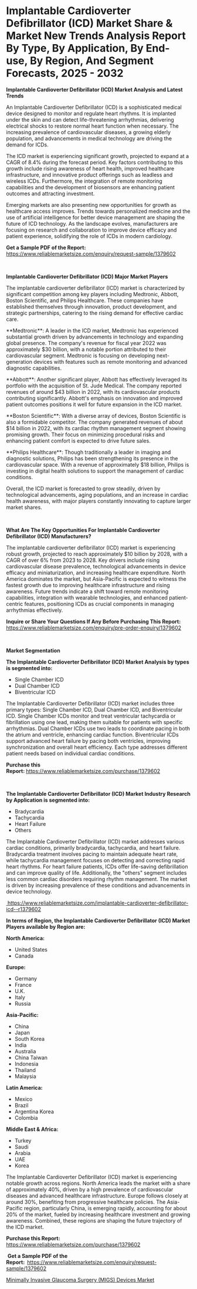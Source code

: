 <p><h1>Implantable Cardioverter Defibrillator (ICD) Market Share & Market New Trends Analysis Report By Type, By Application, By End-use, By Region, And Segment Forecasts, 2025 - 2032</h1></p><p><strong>Implantable Cardioverter Defibrillator (ICD) Market Analysis and Latest Trends</strong></p>
<p><p>An Implantable Cardioverter Defibrillator (ICD) is a sophisticated medical device designed to monitor and regulate heart rhythms. It is implanted under the skin and can detect life-threatening arrhythmias, delivering electrical shocks to restore normal heart function when necessary. The increasing prevalence of cardiovascular diseases, a growing elderly population, and advancements in medical technology are driving the demand for ICDs.</p><p>The ICD market is experiencing significant growth, projected to expand at a CAGR of 8.4% during the forecast period. Key factors contributing to this growth include rising awareness of heart health, improved healthcare infrastructure, and innovative product offerings such as leadless and wireless ICDs. Furthermore, the integration of remote monitoring capabilities and the development of biosensors are enhancing patient outcomes and attracting investment.</p><p>Emerging markets are also presenting new opportunities for growth as healthcare access improves. Trends towards personalized medicine and the use of artificial intelligence for better device management are shaping the future of ICD technology. As the landscape evolves, manufacturers are focusing on research and collaboration to improve device efficacy and patient experience, solidifying the role of ICDs in modern cardiology.</p></p>
<p><strong>Get a Sample PDF of the Report:&nbsp;</strong> <a href="https://www.reliablemarketsize.com/enquiry/request-sample/1379602?utm_campaign=2778&utm_medium=2&utm_source=Github&utm_content=ia&utm_term=04032025&utm_id=implantable-cardioverter-defibrillator-icd">https://www.reliablemarketsize.com/enquiry/request-sample/1379602</a></p>
<p>&nbsp;</p>
<p><strong>Implantable Cardioverter Defibrillator (ICD) Major Market Players</strong></p>
<p><p>The implantable cardioverter defibrillator (ICD) market is characterized by significant competition among key players including Medtronic, Abbott, Boston Scientific, and Philips Healthcare. These companies have established themselves through innovation, product development, and strategic partnerships, catering to the rising demand for effective cardiac care.</p><p>**Medtronic**: A leader in the ICD market, Medtronic has experienced substantial growth driven by advancements in technology and expanding global presence. The company's revenue for fiscal year 2022 was approximately $30 billion, with a notable portion attributed to their cardiovascular segment. Medtronic is focusing on developing next-generation devices with features such as remote monitoring and advanced diagnostic capabilities.</p><p>**Abbott**: Another significant player, Abbott has effectively leveraged its portfolio with the acquisition of St. Jude Medical. The company reported revenues of around $43 billion in 2022, with its cardiovascular products contributing significantly. Abbott's emphasis on innovation and improved patient outcomes positions it well for future expansion in the ICD market.</p><p>**Boston Scientific**: With a diverse array of devices, Boston Scientific is also a formidable competitor. The company generated revenues of about $14 billion in 2022, with its cardiac rhythm management segment showing promising growth. Their focus on minimizing procedural risks and enhancing patient comfort is expected to drive future sales.</p><p>**Philips Healthcare**: Though traditionally a leader in imaging and diagnostic solutions, Philips has been strengthening its presence in the cardiovascular space. With a revenue of approximately $18 billion, Philips is investing in digital health solutions to support the management of cardiac conditions.</p><p>Overall, the ICD market is forecasted to grow steadily, driven by technological advancements, aging populations, and an increase in cardiac health awareness, with major players constantly innovating to capture larger market shares.</p></p>
<p>&nbsp;</p>
<p><strong>What Are The Key Opportunities For Implantable Cardioverter Defibrillator (ICD) Manufacturers?</strong></p>
<p><p>The implantable cardioverter defibrillator (ICD) market is experiencing robust growth, projected to reach approximately $10 billion by 2028, with a CAGR of over 6% from 2023 to 2028. Key drivers include rising cardiovascular disease prevalence, technological advancements in device efficacy and miniaturization, and increasing healthcare expenditure. North America dominates the market, but Asia-Pacific is expected to witness the fastest growth due to improving healthcare infrastructure and rising awareness. Future trends indicate a shift toward remote monitoring capabilities, integration with wearable technologies, and enhanced patient-centric features, positioning ICDs as crucial components in managing arrhythmias effectively.</p></p>
<p><strong>Inquire or Share Your Questions If Any Before Purchasing This Report:</strong> <a href="https://www.reliablemarketsize.com/enquiry/pre-order-enquiry/1379602?utm_campaign=2778&utm_medium=2&utm_source=Github&utm_content=ia&utm_term=04032025&utm_id=implantable-cardioverter-defibrillator-icd">https://www.reliablemarketsize.com/enquiry/pre-order-enquiry/1379602</a></p>
<p>&nbsp;</p>
<p><strong>Market Segmentation</strong></p>
<p><strong>The Implantable Cardioverter Defibrillator (ICD) Market Analysis by types is segmented into:</strong></p>
<p><ul><li>Single Chamber ICD</li><li>Dual Chamber ICD</li><li>Biventricular ICD</li></ul></p>
<p><p>The Implantable Cardioverter Defibrillator (ICD) market includes three primary types: Single Chamber ICD, Dual Chamber ICD, and Biventricular ICD. Single Chamber ICDs monitor and treat ventricular tachycardia or fibrillation using one lead, making them suitable for patients with specific arrhythmias. Dual Chamber ICDs use two leads to coordinate pacing in both the atrium and ventricle, enhancing cardiac function. Biventricular ICDs support advanced heart failure by pacing both ventricles, improving synchronization and overall heart efficiency. Each type addresses different patient needs based on individual cardiac conditions.</p></p>
<p><strong>Purchase this Report:&nbsp;</strong><a href="https://www.reliablemarketsize.com/purchase/1379602?utm_campaign=2778&utm_medium=2&utm_source=Github&utm_content=ia&utm_term=04032025&utm_id=implantable-cardioverter-defibrillator-icd">https://www.reliablemarketsize.com/purchase/1379602</a></p>
<p>&nbsp;</p>
<p><strong>The Implantable Cardioverter Defibrillator (ICD) Market Industry Research by Application is segmented into:</strong></p>
<p><ul><li>Bradycardia</li><li>Tachycardia</li><li>Heart Failure</li><li>Others</li></ul></p>
<p><p>The Implantable Cardioverter Defibrillator (ICD) market addresses various cardiac conditions, primarily bradycardia, tachycardia, and heart failure. Bradycardia treatment involves pacing to maintain adequate heart rate, while tachycardia management focuses on detecting and correcting rapid heart rhythms. For heart failure patients, ICDs offer life-saving defibrillation and can improve quality of life. Additionally, the "others" segment includes less common cardiac disorders requiring rhythm management. The market is driven by increasing prevalence of these conditions and advancements in device technology.</p></p>
<p><a href="https://www.reliablemarketsize.com/implantable-cardioverter-defibrillator-icd--r1379602?utm_campaign=2778&utm_medium=2&utm_source=Github&utm_content=ia&utm_term=04032025&utm_id=implantable-cardioverter-defibrillator-icd">&nbsp;https://www.reliablemarketsize.com/implantable-cardioverter-defibrillator-icd--r1379602</a></p>
<p><strong>In terms of Region, the Implantable Cardioverter Defibrillator (ICD) Market Players available by Region are:</strong></p>
<p>
    <p> <strong> North America: </strong>
        <ul>
            <li>United States</li>
            <li>Canada</li>
        </ul>
        </p> 
    <p> <strong> Europe: </strong>
        <ul>
            <li>Germany</li>
            <li>France</li>
            <li>U.K.</li>
            <li>Italy</li>
            <li>Russia</li>
        </ul>
        </p> 
    <p> <strong> Asia-Pacific: </strong>
        <ul>
            <li>China</li>
            <li>Japan</li>
            <li>South Korea</li>
            <li>India</li>
            <li>Australia</li>
            <li>China Taiwan</li>
            <li>Indonesia</li>
            <li>Thailand</li>
            <li>Malaysia</li>
        </ul>
        </p> 
    <p> <strong> Latin America: </strong>
        <ul>
            <li>Mexico</li>
            <li>Brazil</li>
            <li>Argentina Korea</li>
            <li>Colombia</li>
        </ul>
        </p> 
    <p> <strong> Middle East & Africa: </strong>
        <ul>
            <li>Turkey</li>
            <li>Saudi</li>
            <li>Arabia</li>
            <li>UAE</li>
            <li>Korea</li>
        </ul>
    </p>
    </p>
<p><p>The Implantable Cardioverter Defibrillator (ICD) market is experiencing notable growth across regions. North America leads the market with a share of approximately 40%, driven by a high prevalence of cardiovascular diseases and advanced healthcare infrastructure. Europe follows closely at around 30%, benefiting from progressive healthcare policies. The Asia-Pacific region, particularly China, is emerging rapidly, accounting for about 20% of the market, fueled by increasing healthcare investment and growing awareness. Combined, these regions are shaping the future trajectory of the ICD market.</p></p>
<p><strong>Purchase this Report: </strong><a href="https://www.reliablemarketsize.com/purchase/1379602?utm_campaign=2778&utm_medium=2&utm_source=Github&utm_content=ia&utm_term=04032025&utm_id=implantable-cardioverter-defibrillator-icd">https://www.reliablemarketsize.com/purchase/1379602</a></p>
<p>&nbsp;<strong>Get a Sample PDF of the Report:&nbsp;&nbsp;</strong><a href="https://www.reliablemarketsize.com/enquiry/request-sample/1379602?utm_campaign=2778&utm_medium=2&utm_source=Github&utm_content=ia&utm_term=04032025&utm_id=implantable-cardioverter-defibrillator-icd">https://www.reliablemarketsize.com/enquiry/request-sample/1379602</a></p>
<p><strong></strong></p>
<p><p><a href="https://github.com/akrachveslov/Market-Research-Report-List-1/blob/main/minimally-invasive-glaucoma-surgery-migs-devices-market.md?utm_campaign=2778&utm_medium=2&utm_source=Github&utm_content=ia&utm_term=04032025&utm_id=implantable-cardioverter-defibrillator-icd">Minimally Invasive Glaucoma Surgery (MIGS) Devices Market</a></p></p>